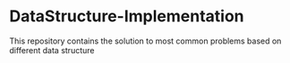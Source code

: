 # DataStructure-Implementation
This repository contains the solution to most common problems based on different data structure 
